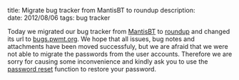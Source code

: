 title: Migrate bug tracker from MantisBT to roundup
description:  
date: 2012/08/06
tags: bug tracker

Today we migrated our bug tracker from [MantisBT](https://mantisbt.org) to
[roundup](https://roundup-tracker.org) and changed its url to
[bugs.pwmt.org](https://bugs.pwmt.org). We hope that all issues, bug notes and
attachments have been moved successfuly, but we are afraid that we were not able
to migrate the passwords from the user accounts. Therefore we are sorry for
causing some inconvenience and kindly ask you to use the [password
reset](https://bugs.pwmt.org/user?@template=forgotten) function to restore your
password.
